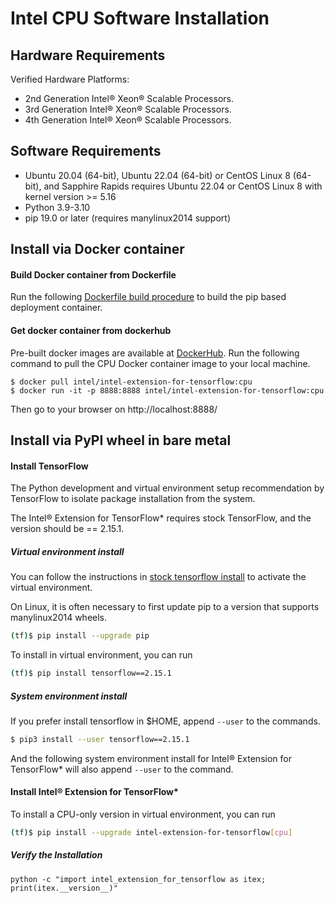 # Intel CPU Software Installation

## Hardware Requirements

Verified Hardware Platforms:
- 2nd Generation Intel® Xeon® Scalable Processors.
- 3rd Generation Intel® Xeon® Scalable Processors.
- 4th Generation Intel® Xeon® Scalable Processors.

## Software Requirements

- Ubuntu 20.04 (64-bit), Ubuntu 22.04 (64-bit) or CentOS Linux 8 (64-bit), and Sapphire Rapids requires Ubuntu 22.04 or CentOS Linux 8 with kernel version >= 5.16
- Python 3.9-3.10
- pip 19.0 or later (requires manylinux2014 support)

## Install via Docker container

#### Build Docker container from Dockerfile

Run the following [Dockerfile build procedure](./../../../docker/README.md) to build the pip based deployment container.

#### Get docker container from dockerhub

Pre-built docker images are available at [DockerHub](https://hub.docker.com/r/intel/intel-extension-for-tensorflow/tags).
Run the following command to pull the CPU Docker container image to your local machine.

```
$ docker pull intel/intel-extension-for-tensorflow:cpu
$ docker run -it -p 8888:8888 intel/intel-extension-for-tensorflow:cpu
```
Then go to your browser on http://localhost:8888/

## Install via PyPI wheel in bare metal

#### Install TensorFlow

The Python development and virtual environment setup recommendation by TensorFlow to isolate package installation from the system.

The Intel® Extension for TensorFlow* requires stock TensorFlow, and the version should be == 2.15.1.


##### Virtual environment install 

You can follow the instructions in [stock tensorflow install](https://www.tensorflow.org/install/pip#step-by-step_instructions) to activate the virtual environment.

On Linux, it is often necessary to first update pip to a version that supports manylinux2014 wheels.
```bash
(tf)$ pip install --upgrade pip
```

To install in virtual environment, you can run 
```bash
(tf)$ pip install tensorflow==2.15.1
```

##### System environment install 
If you prefer install tensorflow in $HOME, append `--user` to the commands.
```bash
$ pip3 install --user tensorflow==2.15.1
``` 
And the following system environment install for Intel® Extension for TensorFlow* will also append `--user` to the command. 

#### Install Intel® Extension for TensorFlow*

To install a CPU-only version in virtual environment, you can run

```bash
(tf)$ pip install --upgrade intel-extension-for-tensorflow[cpu]
```

##### Verify the Installation 
```
python -c "import intel_extension_for_tensorflow as itex; print(itex.__version__)"
```
